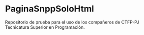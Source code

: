 # PaginaSnppSoloHtml
Repositorio de prueba para el uso de los compañeros de CTFP-PJ Tecnicatura Superior en Programación.
